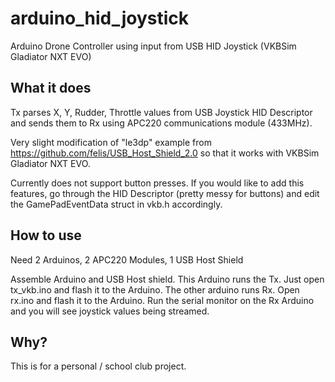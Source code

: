 # arduino_hid_joystick
Arduino Drone Controller using input from USB HID Joystick (VKBSim Gladiator NXT EVO)

## What it does
Tx parses X, Y, Rudder, Throttle values from USB Joystick HID Descriptor and sends them to Rx using APC220 communications module (433MHz).

Very slight modification of "le3dp" example from https://github.com/felis/USB_Host_Shield_2.0 so that it works with VKBSim Gladiator NXT EVO.

Currently does not support button presses. If you would like to add this features, go through the HID Descriptor (pretty messy for buttons) and edit the GamePadEventData struct in vkb.h accordingly.


## How to use
Need 2 Arduinos, 2 APC220 Modules, 1 USB Host Shield

Assemble Arduino and USB Host shield. This Arduino runs the Tx. Just open tx_vkb.ino and flash it to the Arduino.
The other arduino runs Rx. Open rx.ino and flash it to the Arduino.
Run the serial monitor on the Rx Arduino and you will see joystick values being streamed.

## Why?
This is for a personal / school club project.
